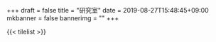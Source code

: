 +++
draft = false
title = "研究室"
date = 2019-08-27T15:48:45+09:00
mkbanner = false
bannerimg = ""
+++


{{< tilelist >}}





